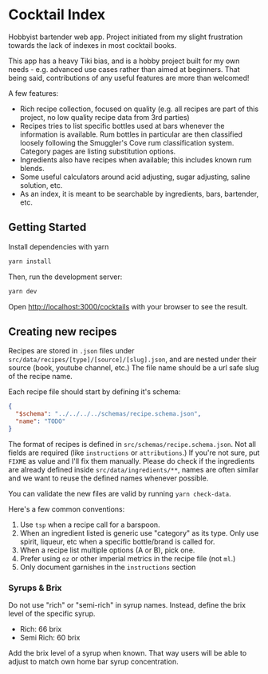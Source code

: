 # Cocktail Index

Hobbyist bartender web app. Project initiated from my slight frustration towards the lack of indexes in most cocktail books.

This app has a heavy Tiki bias, and is a hobby project built for my own needs - e.g. advanced use cases rather than aimed at beginners. That being said, contributions of any useful features are more than welcomed!

A few features:

- Rich recipe collection, focused on quality (e.g. all recipes are part of this project, no low quality recipe data from 3rd parties)
- Recipes tries to list specific bottles used at bars whenever the information is available. Rum bottles in particular are then classified loosely following the Smuggler's Cove rum classification system. Category pages are listing substitution options.
- Ingredients also have recipes when available; this includes known rum blends.
- Some useful calculators around acid adjusting, sugar adjusting, saline solution, etc.
- As an index, it is meant to be searchable by ingredients, bars, bartender, etc.

## Getting Started

Install dependencies with yarn

```bash
yarn install
```

Then, run the development server:

```bash
yarn dev
```

Open [http://localhost:3000/cocktails](http://localhost:3000/cocktails) with your browser to see the result.

## Creating new recipes

Recipes are stored in `.json` files under `src/data/recipes/[type]/[source]/[slug].json`, and are nested under their source (book, youtube channel, etc.) The file name should be a url safe slug of the recipe name.

Each recipe file should start by defining it's schema:

```json
{
  "$schema": "../../../../schemas/recipe.schema.json",
  "name": "TODO"
}
```

The format of recipes is defined in `src/schemas/recipe.schema.json`. Not all fields are required (like `instructions` or `attributions`.) If you're not sure, put `FIXME` as value and I'll fix them manually. Please do check if the ingredients are already defined inside `src/data/ingredients/**`, names are often similar and we want to reuse the defined names whenever possible.

You can validate the new files are valid by running `yarn check-data`.

Here's a few common conventions:

1. Use `tsp` when a recipe call for a barspoon.
2. When an ingredient listed is generic use "category" as its type. Only use spirit, liqueur, etc when a specific bottle/brand is called for.
3. When a recipe list multiple options (A or B), pick one.
4. Prefer using `oz` or other imperial metrics in the recipe file (not `ml`.)
5. Only document garnishes in the `instructions` section

### Syrups & Brix

Do not use "rich" or "semi-rich" in syrup names. Instead, define the brix level of the specific syrup.

- Rich: 66 brix
- Semi Rich: 60 brix

Add the brix level of a syrup when known. That way users will be able to adjust to match own home bar syrup concentration.
